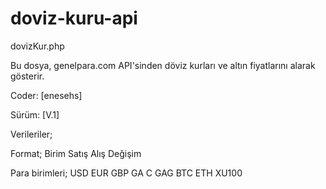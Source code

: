 # doviz-kuru-api
dovizKur.php

 Bu dosya, genelpara.com API'sinden döviz kurları ve altın fiyatlarını alarak gösterir.

 Coder: [enesehs] 
  
 Sürüm: [V.1]

Verileriler;

Format;
Birim	Satış	Alış	Değişim

Para birimleri;
USD	EUR	GBP	GA	C	GAG	BTC	ETH	XU100	



